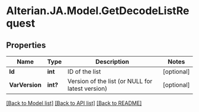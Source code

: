# Alterian.JA.Model.GetDecodeListRequest

## Properties

Name | Type | Description | Notes
------------ | ------------- | ------------- | -------------
**Id** | **int** | ID of the list | [optional] 
**VarVersion** | **int?** | Version of the list (or NULL for latest version) | [optional] 

[[Back to Model list]](../README.md#documentation-for-models) [[Back to API list]](../README.md#documentation-for-api-endpoints) [[Back to README]](../README.md)

